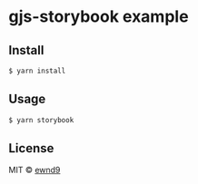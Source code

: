 # gjs-storybook example

## Install

```sh
$ yarn install
```

## Usage

```sh
$ yarn storybook
```

## License

MIT © [ewnd9](http://ewnd9.com)
